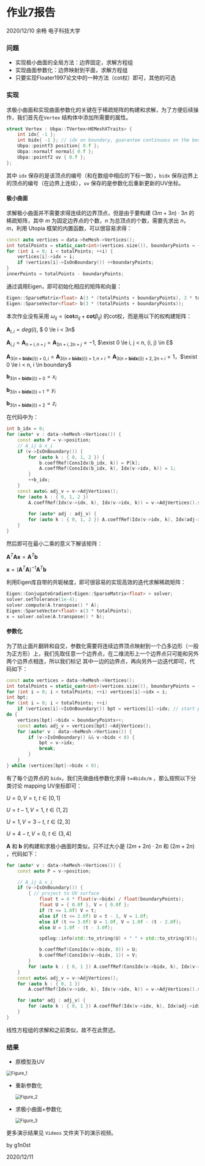 # 作业7报告

2020/12/10 余畅 电子科技大学

### 问题

+ 实现极小曲面的全局方法：边界固定，求解方程组 
+ 实现曲面参数化：边界映射到平面，求解方程组 
+ 只要实现Floater1997论文中的一种方法（cot权）即可，其他的可选

### 实现

求极小曲面和实现曲面参数化的关键在于稀疏矩阵的构建和求解，为了方便后续操作，我们首先在`Vertex` 结构体中添加所需要的属性。

```C++
struct Vertex : Ubpa::TVertex<HEMeshXTraits> {
	int idx{ -1 };
	int bidx{ -1 }; // idx on boundary, guarantee continuous on the boundary
	Ubpa::pointf3 position{ 0.f };
	Ubpa::normalf normal{ 0.f };
	Ubpa::pointf2 uv { 0.f };
};
```

其中 `idx` 保存的是该顶点的编号（和在数组中相应的下标一致），`bidx` 保存边界上的顶点的编号（在边界上连续），`uv` 保存的是参数化后重新更新的UV坐标。

#### 极小曲面

求解极小曲面并不需要求得连续的边界顶点，但是由于要构建 $(3m+3n) \cdot 3n$ 的稀疏矩阵，其中 $m$ 为固定边界点的个数，$n$ 为总顶点的个数，需要先求出 $n$，$m$，利用 Utopia 框架的内置函数，可以很容易求得：

```C++
const auto vertices = data->heMesh->Vertices();
int totalPoints = static_cast<int>(vertices.size()), boundaryPoints = { 0 }, innerPoints = { 0 };
for (int i = 0; i < totalPoints; ++i) {
	vertices[i]->idx = i;
	if (vertices[i]->IsOnBoundary()) ++boundaryPoints;
}
innerPoints = totalPoints - boundaryPoints;
```

通过调用Eigen，即可初始化相应的矩阵和向量：

```C++
Eigen::SparseMatrix<float> A(3 * (totalPoints + boundaryPoints), 3 * totalPoints);
Eigen::SparseVector<float> b(3 * (totalPoints + boundaryPoints));
```

本次作业没有采用 $\omega_{ij}=(\mathbf{cot} \alpha_{ij} + \mathbf{cot} \beta_{ij})$ 的cot权，而是用以下的权构建矩阵：

$\mathbf{A}_{i,i}=deg(i)$,  $ 0 \le i < 3n$

$\mathbf{A}_{i,j}=\mathbf{A}_{n+i,n+j}=\mathbf{A}_{2n+i,2n+j} = -1$,  $\exist 0 \le i, j < n, (i, j) \in E$

$\mathbf{A}_{3(n+\mathbf{bidx}(i))+0,i}=\mathbf{A}_{3(n+\mathbf{bidx}(i))+1,n+i}=\mathbf{A}_{3(n+\mathbf{bidx}(i))+2,2n+i}=1$，$\exist 0 \le i < n, i \in boundary$

$\mathbf{b}_{3(n+\mathbf{bidx}(i))+0}=x_i$

$\mathbf{b}_{3(n+\mathbf{bidx}(i))+1}=y_i$

$\mathbf{b}_{3(n+\mathbf{bidx}(i))+2}=z_i$

在代码中为：

```C++
int b_idx = 0;
for (auto* v : data->heMesh->Vertices()) {
	const auto P = v->position;
	// A_ij & x_i
	if (v->IsOnBoundary()) {
		for (auto k : { 0, 1, 2 }) {
			b.coeffRef(ConsIdx(b_idx, k)) = P[k];
			A.coeffRef(ConsIdx(b_idx, k), Idx(v->idx, k)) = 1;
		}
		++b_idx;
	}
	const auto& adj_v = v->AdjVertices();
	for (auto k : { 0, 1, 2 }) 
		A.coeffRef(Idx(v->idx, k), Idx(v->idx, k)) = v->AdjVertices().size();
	
		for (auto* adj : adj_v) {
		for (auto k : { 0, 1, 2 }) A.coeffRef(Idx(v->idx, k), Idx(adj->idx, k)) = -1;
	}
}
```

然后即可在最小二乘的意义下解该矩阵：

$\mathbf{A}^{T}\mathbf{A}\mathbf{x}=\mathbf{A}^{T}\mathbf{b}$

$\mathbf{x}=(\mathbf{A}^{T}\mathbf{A})^{-1}\mathbf{A}^{T}\mathbf{b}$

利用Eigen库自带的共轭梯度，即可很容易的实现高效的迭代求解稀疏矩阵：

```C++
Eigen::ConjugateGradient<Eigen::SparseMatrix<float> > solver;
solver.setTolerance(1e-4);
solver.compute(A.transpose() * A);
Eigen::SparseVector<float> x(3 * totalPoints);
x = solver.solve(A.transpose() * b);
```



#### 参数化

为了防止面片翻转和自交，参数化需要将连续边界顶点映射到一个凸多边形（一般为正方形）上，我们先取任意一个边界点，在二维流形上一个边界点只可能和另外两个边界点相连，所以我们标记 其中一边的边界点，再向另外一边迭代即可，代码如下：

```C++
const auto vertices = data->heMesh->Vertices();
int totalPoints = static_cast<int>(vertices.size()), boundaryPoints = { 0 }, innerPoints = { 0 };
for (int i = 0; i < totalPoints; ++i) vertices[i]->idx = i;
int bpt;
for (int i = 0; i < totalPoints; ++i)
	if (vertices[i]->IsOnBoundary()) bpt = vertices[i]->idx; // start point
do {
	vertices[bpt]->bidx = boundaryPoints++;
	const auto& adj_v = vertices[bpt]->AdjVertices();
	for (auto* v : data->heMesh->Vertices()) {
		if (v->IsOnBoundary() && v->bidx < 0) {
			bpt = v->idx;
			break;
		}
	}
} while (vertices[bpt]->bidx < 0);
```

有了每个边界点的 `bidx`，我们先做曲线参数化求得 `t=4bidx/m` ，那么按照以下分类讨论 mapping UV坐标即可：

$U=0, V=t$,  $t \in [0, 1]$

$U=t-1, V=1$,  $t \in (1, 2]$

$U=1, V=3-t$,  $t \in (2, 3]$

$U=4-t, V=0$,  $t \in (3, 4]$

$\mathbf{A}$ 和 $\mathbf{b}$ 的构建和求极小曲面时类似，只不过大小是 $(2m+2n) \cdot 2n$ 和 $(2m+2n)$ ，代码如下：

```C++
for (auto* v : data->heMesh->Vertices()) {
	const auto P = v->position;

	// A_ij & x_i
	if (v->IsOnBoundary()) {
		{ // project to UV surface
			float t = 4 * float(v->bidx) / float(boundaryPoints);
			float U = { 0.0f }, V = { 0.0f };
			if (t <= 1.0f) V = t;
			else if (t <= 2.0f) U = t - 1, V = 1.0f;
			else if (t <= 3.0f) U = 1.0f, V = 1.0f - (t - 2.0f);
			else U = 1.0f - (t - 3.0f);

			spdlog::info(std::to_string(U) + " " + std::to_string(V));

			b.coeffRef(ConsIdx(v->bidx, 0)) = U;
			b.coeffRef(ConsIdx(v->bidx, 1)) = V;
		}
		for (auto k : { 0, 1 }) A.coeffRef(ConsIdx(v->bidx, k), Idx(v->idx, k)) = 1;
	}
	const auto& adj_v = v->AdjVertices();
	for (auto k : { 0, 1 })
		A.coeffRef(Idx(v->idx, k), Idx(v->idx, k)) = v->AdjVertices().size();

	for (auto* adj : adj_v) {
		for (auto k : { 0, 1 }) A.coeffRef(Idx(v->idx, k), Idx(adj->idx, k)) = -1;
	}
}
```

线性方程组的求解和之前类似，故不在此赘述。



### 结果

+ 原模型及UV

<img src="Figures/Figure_1.png" alt="Figure_1" style="zoom:80%;" />





+ 重新参数化

  <img src="Figures/Figure_2.png" alt="Figure_2" style="zoom:80%;" />

  

  

+ 求极小曲面+参数化

  <img src="Figures/Figure_3.png" alt="Figure_3" style="zoom: 80%;" />



更多演示结果见 `Videos` 文件夹下的演示视频。

by g1n0st

2020/12/11